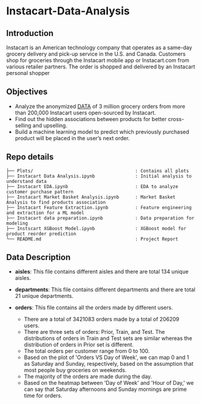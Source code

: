 # Instacart-Data-Analysis
## Introduction
Instacart is an American technology company that operates as a same-day grocery delivery and pick-up service in the U.S. and Canada. Customers shop for groceries through the Instacart mobile app or Instacart.com from various retailer partners. The order is shopped and delivered by an Instacart personal shopper

## Objectives
- Analyze the anonymized [DATA](https://www.kaggle.com/c/instacart-market-basket-analysis/data) of 3 million grocery orders from more than 200,000 Instacart users open-sourced by Instacart.
- Find out the hidden associations between products for better cross-selling and upselling.
- Build a machine learning model to predict which previously purchased product will be placed in the user’s next order.

## Repo details
```
├── Plots/                                      : Contains all plots 
├── Instacart Data Analysis.ipynb               : Initial analysis to understand data
├── Instacart EDA.ipynb                         : EDA to analyze customer purchase pattern
├── Instacart Market Basket Analysis.ipynb      : Market Basket Analysis to find products association
├── Instacart Feature Extraction.ipynb          : Feature engineering and extraction for a ML model
├── Instacart data preparation.ipynb            : Data preparation for modeling
├── Instscart XGBoost Model.ipynb               : XGBoost model for product reorder prediction
└── README.md                                   : Project Report
```

## Data Description
- **aisles**: This file contains different aisles and there are total 134 unique aisles.

- **departments**: This file contains different departments and there are total 21 unique departments.

- **orders**: This file contains all the orders made by different users.
  - There are a total of 3421083 orders made by a total of 206209 users.
  - There are three sets of orders: Prior, Train, and Test. The distributions of orders in Train and Test sets are similar whereas the distribution of orders in Prior set is different.
  - The total orders per customer range from 0 to 100.
  - Based on the plot of 'Orders VS Day of Week', we can map 0 and 1 as Saturday and Sunday, respectively, based on the assumption that most people buy groceries on weekends.
  - The majority of the orders are made during the day.  
  - Based on the heatmap between 'Day of Week' and 'Hour of Day,' we can say that Saturday afternoons and Sunday mornings are prime time for orders.




